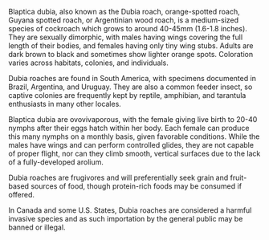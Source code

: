 Blaptica dubia, also known as the Dubia roach, orange-spotted roach, Guyana spotted roach, or Argentinian wood roach, is a medium-sized species of cockroach which grows to around 40-45mm (1.6-1.8 inches). They are sexually dimorphic, with males having wings covering the full length of their bodies, and females having only tiny wing stubs. Adults are dark brown to black and sometimes show lighter orange spots. Coloration varies across habitats, colonies, and individuals.

Dubia roaches are found in South America, with specimens documented in Brazil, Argentina, and Uruguay. They are also a common feeder insect, so captive colonies are frequently kept by reptile, amphibian, and tarantula enthusiasts in many other locales.

Blaptica dubia are ovovivaporous, with the female giving live birth to 20-40 nymphs after their eggs hatch within her body. Each female can produce this many nymphs on a monthly basis, given favorable conditions. While the males have wings and can perform controlled glides, they are not capable of proper flight, nor can they climb smooth, vertical surfaces due to the lack of a fully-developed arolium.

Dubia roaches are frugivores and will preferentially seek grain and fruit-based sources of food, though protein-rich foods may be consumed if offered. 

In Canada and some U.S. States, Dubia roaches are considered a harmful invasive species and as such importation by the general public may be banned or illegal.